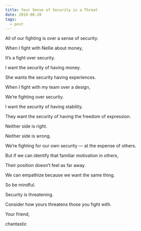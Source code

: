 ```yaml
---
title: Your Sense of Security is a Threat
date: 2019-08-28
tags:
  - post
---
```


All of our fighting is over a sense of security.

When I fight with Nellie about money,

It’s a fight over security.

I want the security of having money.

She wants the security having experiences.

When I fight with my team over a design,

We’re fighting over security.

I want the security of having stability.

They want the security of having the freedom of expression.

Neither side is right.

Neither side is wrong.

We’re fighting for our own security — at the expense of others.

But if we can identify that familiar motivation in others,

Their position doesn’t feel as far away.

We can empathize because we want the same thing.

So be mindful.

Security is threatening.

Consider how yours threatens those you fight with.

Your friend,

chantastic
